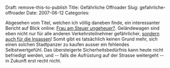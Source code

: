 Draft: remove-this-to-publish
Title: Gefährliche Offroader
Slug: gefahrliche-offroader
Date: 2007-06-12
Categories:

Abgesehen vom Titel, welchen ich völlig daneben finde, ein interessanter Bericht auf Blick online: [Frau am Steuer ungeheuer?](http://www.blick.ch/news/schweiz/artikel64681). Geländewagen sind eben nicht nur für alle anderen Verkehrsteilnehmer gefährlicher, [sondern auch für die Insassen](http://spinlock.ch/blog/2006/01/04/studie-sport-utility-vehicles-suv-gefahren-insassen-starker-als-normale-fahrzeuge/)! Somit gibt es tatsächlich keinen Grund mehr, sich einen solchen Stadtpanzer zu kaufen ausser ein fehlendes Selbstwertgefühl. Das übersteigerte Sicherheitsbedürfnis kann heute nicht befriedigt werden, und -- falls die Aufrüstung auf der Strasse weitergeht -- in Zukunft erst recht nicht.
